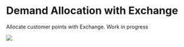 # Demand Allocation with Exchange

Allocate customer points with Exchange. Work in progress

<img src="https://raw.githubusercontent.com/modelcreate/infoworks-ruby-scripts/master/imgs/demand_allocation_exchange.png" />
